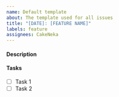 ```yaml
---
name: Default template
about: The template used for all issues
title: "[DATE]: [FEATURE NAME]"
labels: feature
assignees: CakeNeka
---
```


#### Description


#### Tasks

- [ ] Task 1
- [ ] Task 2
